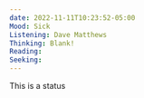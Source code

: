 ```yaml
---
date: 2022-11-11T10:23:52-05:00
Mood: Sick
Listening: Dave Matthews
Thinking: Blank!
Reading:
Seeking:
---
```

This is a status
